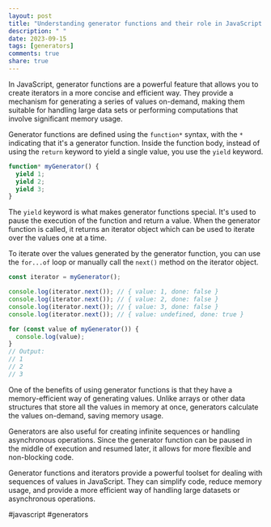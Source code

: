 ```yaml
---
layout: post
title: "Understanding generator functions and their role in JavaScript iterators"
description: " "
date: 2023-09-15
tags: [generators]
comments: true
share: true
---
```


In JavaScript, generator functions are a powerful feature that allows you to create iterators in a more concise and efficient way. They provide a mechanism for generating a series of values on-demand, making them suitable for handling large data sets or performing computations that involve significant memory usage.

Generator functions are defined using the `function*` syntax, with the `*` indicating that it's a generator function. Inside the function body, instead of using the `return` keyword to yield a single value, you use the `yield` keyword.

```javascript
function* myGenerator() {
  yield 1;
  yield 2;
  yield 3;
}
```

The `yield` keyword is what makes generator functions special. It's used to pause the execution of the function and return a value. When the generator function is called, it returns an iterator object which can be used to iterate over the values one at a time.

To iterate over the values generated by the generator function, you can use the `for...of` loop or manually call the `next()` method on the iterator object.

```javascript
const iterator = myGenerator();

console.log(iterator.next()); // { value: 1, done: false }
console.log(iterator.next()); // { value: 2, done: false }
console.log(iterator.next()); // { value: 3, done: false }
console.log(iterator.next()); // { value: undefined, done: true }

for (const value of myGenerator()) {
  console.log(value);
}
// Output:
// 1
// 2
// 3
```

One of the benefits of using generator functions is that they have a memory-efficient way of generating values. Unlike arrays or other data structures that store all the values in memory at once, generators calculate the values on-demand, saving memory usage.

Generators are also useful for creating infinite sequences or handling asynchronous operations. Since the generator function can be paused in the middle of execution and resumed later, it allows for more flexible and non-blocking code.

Generator functions and iterators provide a powerful toolset for dealing with sequences of values in JavaScript. They can simplify code, reduce memory usage, and provide a more efficient way of handling large datasets or asynchronous operations.

#javascript #generators